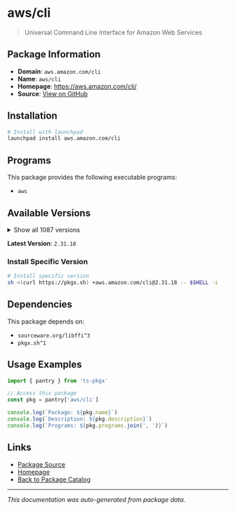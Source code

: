 # aws/cli

> Universal Command Line Interface for Amazon Web Services

## Package Information

- **Domain**: `aws.amazon.com/cli`
- **Name**: `aws/cli`
- **Homepage**: https://aws.amazon.com/cli/
- **Source**: [View on GitHub](https://github.com/pkgxdev/pantry/tree/main/projects/aws.amazon.com/cli/package.yml)

## Installation

```bash
# Install with launchpad
launchpad install aws.amazon.com/cli
```

## Programs

This package provides the following executable programs:

- `aws`

## Available Versions

<details>
<summary>Show all 1087 versions</summary>

- `2.31.18`, `2.31.17`, `2.31.16`, `2.31.15`, `2.31.14`
- `2.31.13`, `2.31.12`, `2.31.11`, `2.31.10`, `2.31.9`
- `2.31.8`, `2.31.7`, `2.31.6`, `2.31.5`, `2.31.4`
- `2.31.3`, `2.31.2`, `2.31.1`, `2.31.0`, `2.30.7`
- `2.30.6`, `2.30.5`, `2.30.4`, `2.30.3`, `2.30.2`
- `2.30.1`, `2.30.0`, `2.29.1`, `2.29.0`, `2.28.26`
- `2.28.25`, `2.28.24`, `2.28.23`, `2.28.22`, `2.28.21`
- `2.28.20`, `2.28.19`, `2.28.18`, `2.28.17`, `2.28.16`
- `2.28.15`, `2.28.14`, `2.28.13`, `2.28.12`, `2.28.11`
- `2.28.10`, `2.28.9`, `2.28.8`, `2.28.7`, `2.28.6`
- `2.28.5`, `2.28.4`, `2.28.3`, `2.28.2`, `2.28.1`
- `2.28.0`, `2.27.63`, `2.27.62`, `2.27.61`, `2.27.60`
- `2.27.59`, `2.27.58`, `2.27.57`, `2.27.56`, `2.27.55`
- `2.27.54`, `2.27.53`, `2.27.52`, `2.27.51`, `2.27.50`
- `2.27.49`, `2.27.48`, `2.27.47`, `2.27.46`, `2.27.45`
- `2.27.44`, `2.27.43`, `2.27.42`, `2.27.41`, `2.27.40`
- `2.27.39`, `2.27.38`, `2.27.37`, `2.27.36`, `2.27.35`
- `2.27.34`, `2.27.33`, `2.27.32`, `2.27.31`, `2.27.30`
- `2.27.29`, `2.27.28`, `2.27.27`, `2.27.26`, `2.27.25`
- `2.27.24`, `2.27.23`, `2.27.22`, `2.27.21`, `2.27.20`
- `2.27.19`, `2.27.18`, `2.27.17`, `2.27.16`, `2.27.15`
- `2.27.14`, `2.27.13`, `2.27.12`, `2.27.11`, `2.27.10`
- `2.27.9`, `2.27.8`, `2.27.7`, `2.27.6`, `2.27.5`
- `2.27.4`, `2.27.3`, `2.27.2`, `2.27.1`, `2.27.0`
- `2.26.7`, `2.26.6`, `2.26.5`, `2.26.4`, `2.26.3`
- `2.26.2`, `2.26.1`, `2.26.0`, `2.25.14`, `2.25.13`
- `2.25.12`, `2.25.11`, `2.25.10`, `2.25.9`, `2.25.8`
- `2.25.7`, `2.25.6`, `2.25.5`, `2.25.4`, `2.25.3`
- `2.25.2`, `2.25.1`, `2.25.0`, `2.24.27`, `2.24.26`
- `2.24.25`, `2.24.24`, `2.24.23`, `2.24.22`, `2.24.20`
- `2.24.19`, `2.24.18`, `2.24.17`, `2.24.16`, `2.24.15`
- `2.24.14`, `2.24.13`, `2.24.12`, `2.24.11`, `2.24.10`
- `2.24.9`, `2.24.8`, `2.24.7`, `2.24.6`, `2.24.5`
- `2.24.4`, `2.24.3`, `2.24.2`, `2.24.1`, `2.24.0`
- `2.23.15`, `2.23.14`, `2.23.13`, `2.23.12`, `2.23.11`
- `2.23.10`, `2.23.9`, `2.23.8`, `2.23.7`, `2.23.6`
- `2.23.5`, `2.23.4`, `2.23.3`, `2.23.2`, `2.23.1`
- `2.23.0`, `2.22.35`, `2.22.34`, `2.22.33`, `2.22.32`
- `2.22.31`, `2.22.30`, `2.22.29`, `2.22.28`, `2.22.27`
- `2.22.26`, `2.22.25`, `2.22.24`, `2.22.23`, `2.22.22`
- `2.22.21`, `2.22.20`, `2.22.19`, `2.22.18`, `2.22.17`
- `2.22.16`, `2.22.15`, `2.22.14`, `2.22.13`, `2.22.12`
- `2.22.11`, `2.22.10`, `2.22.9`, `2.22.8`, `2.22.7`
- `2.22.6`, `2.22.5`, `2.22.4`, `2.22.3`, `2.22.2`
- `2.22.1`, `2.22.0`, `2.21.3`, `2.21.2`, `2.21.1`
- `2.21.0`, `2.20.0`, `2.19.5`, `2.19.4`, `2.19.3`
- `2.19.2`, `2.19.1`, `2.19.0`, `2.18.18`, `2.18.17`
- `2.18.16`, `2.18.15`, `2.18.14`, `2.18.13`, `2.18.12`
- `2.18.11`, `2.18.10`, `2.18.9`, `2.18.8`, `2.18.7`
- `2.18.6`, `2.18.5`, `2.18.4`, `2.18.3`, `2.18.2`
- `2.18.1`, `2.18.0`, `2.17.65`, `2.17.64`, `2.17.63`
- `2.17.62`, `2.17.61`, `2.17.60`, `2.17.59`, `2.17.58`
- `2.17.57`, `2.17.56`, `2.17.55`, `2.17.54`, `2.17.53`
- `2.17.52`, `2.17.51`, `2.17.50`, `2.17.49`, `2.17.48`
- `2.17.47`, `2.17.46`, `2.17.45`, `2.17.44`, `2.17.43`
- `2.17.42`, `2.17.41`, `2.17.40`, `2.17.39`, `2.17.38`
- `2.17.37`, `2.17.36`, `2.17.35`, `2.17.34`, `2.17.33`
- `2.17.32`, `2.17.31`, `2.17.30`, `2.17.29`, `2.17.28`
- `2.17.27`, `2.17.26`, `2.17.25`, `2.17.24`, `2.17.23`
- `2.17.22`, `2.17.21`, `2.17.20`, `2.17.19`, `2.17.18`
- `2.17.17`, `2.17.16`, `2.17.15`, `2.17.14`, `2.17.13`
- `2.17.12`, `2.17.11`, `2.17.10`, `2.17.9`, `2.17.8`
- `2.17.7`, `2.17.6`, `2.17.5`, `2.17.4`, `2.17.3`
- `2.17.2`, `2.17.1`, `2.17.0`, `2.16.12`, `2.16.11`
- `2.16.10`, `2.16.9`, `2.16.8`, `2.16.7`, `2.16.6`
- `2.16.5`, `2.16.4`, `2.16.3`, `2.16.2`, `2.16.1`
- `2.16.0`, `2.15.62`, `2.15.61`, `2.15.60`, `2.15.59`
- `2.15.58`, `2.15.57`, `2.15.56`, `2.15.55`, `2.15.54`
- `2.15.53`, `2.15.52`, `2.15.51`, `2.15.50`, `2.15.49`
- `2.15.48`, `2.15.47`, `2.15.46`, `2.15.45`, `2.15.44`
- `2.15.43`, `2.15.42`, `2.15.41`, `2.15.40`, `2.15.39`
- `2.15.38`, `2.15.37`, `2.15.36`, `2.15.35`, `2.15.34`
- `2.15.33`, `2.15.32`, `2.15.31`, `2.15.30`, `2.15.29`
- `2.15.28`, `2.15.27`, `2.15.26`, `2.15.25`, `2.15.24`
- `2.15.23`, `2.15.22`, `2.15.21`, `2.15.20`, `2.15.19`
- `2.15.18`, `2.15.17`, `2.15.16`, `2.15.15`, `2.15.14`
- `2.15.13`, `2.15.12`, `2.15.11`, `2.15.10`, `2.15.9`
- `2.15.8`, `2.15.7`, `2.15.6`, `2.15.5`, `2.15.4`
- `2.15.3`, `2.15.2`, `2.15.1`, `2.15.0`, `2.14.6`
- `2.14.5`, `2.14.4`, `2.14.3`, `2.14.2`, `2.14.1`
- `2.14.0`, `2.13.39`, `2.13.38`, `2.13.37`, `2.13.36`
- `2.13.35`, `2.13.34`, `2.13.33`, `2.13.32`, `2.13.31`
- `2.13.30`, `2.13.29`, `2.13.28`, `2.13.27`, `2.13.26`
- `2.13.25`, `2.13.24`, `2.13.23`, `2.13.22`, `2.13.21`
- `2.13.20`, `2.13.19`, `2.13.18`, `2.13.17`, `2.13.16`
- `2.13.15`, `2.13.14`, `2.13.13`, `2.13.12`, `2.13.11`
- `2.13.10`, `2.13.9`, `2.13.7`, `2.13.6`, `2.13.5`
- `2.13.4`, `2.13.3`, `2.13.2`, `2.13.1`, `2.13.0`
- `2.12.7`, `2.12.6`, `2.12.5`, `2.12.4`, `2.12.3`
- `2.12.2`, `2.12.1`, `2.12.0`, `2.11.27`, `2.11.26`
- `2.11.25`, `2.11.24`, `2.11.23`, `2.11.22`, `2.11.21`
- `2.11.20`, `2.11.19`, `2.11.18`, `2.11.17`, `2.11.16`
- `2.11.15`, `2.11.14`, `2.11.13`, `2.11.12`, `2.11.11`
- `2.11.10`, `2.11.9`, `2.11.8`, `2.11.7`, `2.10.4`
- `2.10.3`, `1.42.55`, `1.42.54`, `1.42.53`, `1.42.52`
- `1.42.51`, `1.42.50`, `1.42.49`, `1.42.48`, `1.42.47`
- `1.42.46`, `1.42.45`, `1.42.44`, `1.42.43`, `1.42.42`
- `1.42.41`, `1.42.40`, `1.42.39`, `1.42.38`, `1.42.37`
- `1.42.36`, `1.42.35`, `1.42.34`, `1.42.33`, `1.42.32`
- `1.42.31`, `1.42.30`, `1.42.29`, `1.42.28`, `1.42.27`
- `1.42.26`, `1.42.25`, `1.42.24`, `1.42.23`, `1.42.22`
- `1.42.21`, `1.42.20`, `1.42.19`, `1.42.18`, `1.42.17`
- `1.42.16`, `1.42.15`, `1.42.14`, `1.42.13`, `1.42.12`
- `1.42.11`, `1.42.10`, `1.42.9`, `1.42.8`, `1.42.7`
- `1.42.6`, `1.42.5`, `1.42.4`, `1.42.3`, `1.42.2`
- `1.42.1`, `1.42.0`, `1.41.17`, `1.41.16`, `1.41.15`
- `1.41.14`, `1.41.13`, `1.41.12`, `1.41.11`, `1.41.10`
- `1.41.9`, `1.41.8`, `1.41.7`, `1.41.6`, `1.41.5`
- `1.41.4`, `1.41.3`, `1.41.2`, `1.41.1`, `1.41.0`
- `1.40.45`, `1.40.44`, `1.40.43`, `1.40.42`, `1.40.41`
- `1.40.40`, `1.40.38`, `1.40.37`, `1.40.36`, `1.40.35`
- `1.40.34`, `1.40.32`, `1.40.31`, `1.40.30`, `1.40.29`
- `1.40.28`, `1.40.27`, `1.40.26`, `1.40.25`, `1.40.24`
- `1.40.23`, `1.40.22`, `1.40.21`, `1.40.20`, `1.40.19`
- `1.40.18`, `1.40.17`, `1.40.16`, `1.40.15`, `1.40.14`
- `1.40.13`, `1.40.12`, `1.40.11`, `1.40.10`, `1.40.9`
- `1.40.8`, `1.40.7`, `1.40.6`, `1.40.5`, `1.40.4`
- `1.40.3`, `1.40.2`, `1.40.1`, `1.40.0`, `1.39.0`
- `1.38.38`, `1.38.37`, `1.38.36`, `1.38.35`, `1.38.34`
- `1.38.33`, `1.38.32`, `1.38.31`, `1.38.30`, `1.38.29`
- `1.38.28`, `1.38.27`, `1.38.26`, `1.38.25`, `1.38.24`
- `1.38.23`, `1.38.22`, `1.38.21`, `1.38.20`, `1.38.19`
- `1.38.18`, `1.38.17`, `1.38.16`, `1.38.15`, `1.38.14`
- `1.38.13`, `1.38.12`, `1.38.11`, `1.38.10`, `1.38.9`
- `1.38.8`, `1.38.7`, `1.38.6`, `1.38.5`, `1.38.4`
- `1.38.3`, `1.38.2`, `1.38.1`, `1.38.0`, `1.37.26`
- `1.37.25`, `1.37.24`, `1.37.23`, `1.37.22`, `1.37.21`
- `1.37.20`, `1.37.19`, `1.37.18`, `1.37.17`, `1.37.16`
- `1.37.15`, `1.37.14`, `1.37.13`, `1.37.12`, `1.37.11`
- `1.37.10`, `1.37.9`, `1.37.8`, `1.37.7`, `1.37.6`
- `1.37.5`, `1.37.4`, `1.37.3`, `1.37.2`, `1.37.1`
- `1.37.0`, `1.36.40`, `1.36.39`, `1.36.38`, `1.36.37`
- `1.36.36`, `1.36.35`, `1.36.34`, `1.36.33`, `1.36.32`
- `1.36.31`, `1.36.30`, `1.36.29`, `1.36.28`, `1.36.27`
- `1.36.26`, `1.36.25`, `1.36.24`, `1.36.23`, `1.36.22`
- `1.36.21`, `1.36.20`, `1.36.19`, `1.36.18`, `1.36.17`
- `1.36.16`, `1.36.15`, `1.36.14`, `1.36.13`, `1.36.12`
- `1.36.11`, `1.36.10`, `1.36.9`, `1.36.8`, `1.36.7`
- `1.36.6`, `1.36.5`, `1.36.4`, `1.36.3`, `1.36.2`
- `1.36.1`, `1.36.0`, `1.35.24`, `1.35.23`, `1.35.22`
- `1.35.21`, `1.35.20`, `1.35.19`, `1.35.18`, `1.35.17`
- `1.35.16`, `1.35.15`, `1.35.14`, `1.35.13`, `1.35.12`
- `1.35.11`, `1.35.10`, `1.35.9`, `1.35.8`, `1.35.7`
- `1.35.6`, `1.35.5`, `1.35.4`, `1.35.3`, `1.35.2`
- `1.35.1`, `1.35.0`, `1.34.33`, `1.34.32`, `1.34.31`
- `1.34.30`, `1.34.29`, `1.34.28`, `1.34.27`, `1.34.26`
- `1.34.25`, `1.34.24`, `1.34.23`, `1.34.22`, `1.34.21`
- `1.34.20`, `1.34.19`, `1.34.18`, `1.34.17`, `1.34.16`
- `1.34.15`, `1.34.14`, `1.34.13`, `1.34.12`, `1.34.11`
- `1.34.10`, `1.34.9`, `1.34.8`, `1.34.7`, `1.34.6`
- `1.34.5`, `1.34.4`, `1.34.3`, `1.34.2`, `1.34.1`
- `1.34.0`, `1.33.44`, `1.33.43`, `1.33.42`, `1.33.41`
- `1.33.40`, `1.33.39`, `1.33.38`, `1.33.37`, `1.33.36`
- `1.33.35`, `1.33.34`, `1.33.33`, `1.33.32`, `1.33.31`
- `1.33.30`, `1.33.29`, `1.33.28`, `1.33.27`, `1.33.26`
- `1.33.25`, `1.33.24`, `1.33.23`, `1.33.22`, `1.33.21`
- `1.33.20`, `1.33.19`, `1.33.18`, `1.33.17`, `1.33.16`
- `1.33.15`, `1.33.14`, `1.33.13`, `1.33.12`, `1.33.11`
- `1.33.10`, `1.33.9`, `1.33.8`, `1.33.7`, `1.33.6`
- `1.33.5`, `1.33.4`, `1.33.3`, `1.33.2`, `1.33.1`
- `1.33.0`, `1.32.117`, `1.32.116`, `1.32.115`, `1.32.114`
- `1.32.113`, `1.32.112`, `1.32.111`, `1.32.110`, `1.32.109`
- `1.32.108`, `1.32.107`, `1.32.106`, `1.32.105`, `1.32.104`
- `1.32.103`, `1.32.102`, `1.32.101`, `1.32.100`, `1.32.99`
- `1.32.98`, `1.32.97`, `1.32.96`, `1.32.95`, `1.32.94`
- `1.32.93`, `1.32.92`, `1.32.91`, `1.32.90`, `1.32.89`
- `1.32.88`, `1.32.87`, `1.32.86`, `1.32.85`, `1.32.84`
- `1.32.83`, `1.32.82`, `1.32.81`, `1.32.80`, `1.32.79`
- `1.32.78`, `1.32.77`, `1.32.76`, `1.32.75`, `1.32.74`
- `1.32.72`, `1.32.71`, `1.32.70`, `1.32.69`, `1.32.68`
- `1.32.67`, `1.32.66`, `1.32.65`, `1.32.64`, `1.32.63`
- `1.32.62`, `1.32.61`, `1.32.60`, `1.32.59`, `1.32.58`
- `1.32.57`, `1.32.56`, `1.32.55`, `1.32.54`, `1.32.53`
- `1.32.52`, `1.32.51`, `1.32.50`, `1.32.49`, `1.32.48`
- `1.32.47`, `1.32.46`, `1.32.45`, `1.32.44`, `1.32.42`
- `1.32.41`, `1.32.40`, `1.32.39`, `1.32.38`, `1.32.37`
- `1.32.36`, `1.32.35`, `1.32.34`, `1.32.33`, `1.32.32`
- `1.32.31`, `1.32.30`, `1.32.29`, `1.32.28`, `1.32.27`
- `1.32.26`, `1.32.25`, `1.32.24`, `1.32.23`, `1.32.22`
- `1.32.21`, `1.32.20`, `1.32.19`, `1.32.18`, `1.32.17`
- `1.32.16`, `1.32.15`, `1.32.14`, `1.32.12`, `1.32.11`
- `1.32.10`, `1.32.9`, `1.32.8`, `1.32.7`, `1.32.6`
- `1.32.5`, `1.32.4`, `1.32.3`, `1.32.2`, `1.32.1`
- `1.32.0`, `1.31.13`, `1.31.12`, `1.31.11`, `1.31.10`
- `1.31.9`, `1.31.8`, `1.31.7`, `1.31.6`, `1.31.5`
- `1.31.4`, `1.31.3`, `1.31.2`, `1.31.1`, `1.31.0`
- `1.30.7`, `1.30.6`, `1.30.5`, `1.30.4`, `1.30.3`
- `1.30.2`, `1.30.1`, `1.30.0`, `1.29.85`, `1.29.84`
- `1.29.83`, `1.29.82`, `1.29.81`, `1.29.80`, `1.29.79`
- `1.29.78`, `1.29.77`, `1.29.76`, `1.29.75`, `1.29.74`
- `1.29.73`, `1.29.72`, `1.29.71`, `1.29.70`, `1.29.69`
- `1.29.68`, `1.29.67`, `1.29.66`, `1.29.65`, `1.29.64`
- `1.29.63`, `1.29.62`, `1.29.61`, `1.29.60`, `1.29.59`
- `1.29.58`, `1.29.57`, `1.29.56`, `1.29.55`, `1.29.54`
- `1.29.53`, `1.29.52`, `1.29.51`, `1.29.50`, `1.29.49`
- `1.29.48`, `1.29.47`, `1.29.46`, `1.29.45`, `1.29.44`
- `1.29.43`, `1.29.42`, `1.29.41`, `1.29.40`, `1.29.38`
- `1.29.37`, `1.29.36`, `1.29.35`, `1.29.34`, `1.29.33`
- `1.29.32`, `1.29.31`, `1.29.30`, `1.29.29`, `1.29.28`
- `1.29.27`, `1.29.26`, `1.29.25`, `1.29.24`, `1.29.23`
- `1.29.22`, `1.29.21`, `1.29.20`, `1.29.19`, `1.29.18`
- `1.29.17`, `1.29.16`, `1.29.15`, `1.29.14`, `1.29.13`
- `1.29.12`, `1.29.11`, `1.29.10`, `1.29.9`, `1.29.8`
- `1.29.7`, `1.29.6`, `1.29.5`, `1.29.4`, `1.29.3`
- `1.29.2`, `1.29.1`, `1.29.0`, `1.28.1`, `1.28.0`
- `1.27.165`, `1.27.164`, `1.27.163`, `1.27.162`, `1.27.161`
- `1.27.160`, `1.27.159`, `1.27.158`, `1.27.157`, `1.27.156`
- `1.27.155`, `1.27.154`, `1.27.153`, `1.27.152`, `1.27.151`
- `1.27.150`, `1.27.149`, `1.27.148`, `1.27.147`, `1.27.146`
- `1.27.145`, `1.27.144`, `1.27.143`, `1.27.142`, `1.27.141`
- `1.27.140`, `1.27.139`, `1.27.138`, `1.27.137`, `1.27.136`
- `1.27.135`, `1.27.134`, `1.27.133`, `1.27.132`, `1.27.131`
- `1.27.130`, `1.27.129`, `1.27.128`, `1.27.127`, `1.27.126`
- `1.27.125`, `1.27.124`, `1.27.123`, `1.27.122`, `1.27.121`
- `1.27.120`, `1.27.119`, `1.27.118`, `1.27.117`, `1.27.116`
- `1.27.114`, `1.27.113`, `1.27.112`, `1.27.110`, `1.27.109`
- `1.27.108`, `1.27.107`, `1.27.106`, `1.27.105`, `1.27.104`
- `1.27.103`, `1.27.102`

</details>

**Latest Version**: `2.31.18`

### Install Specific Version

```bash
# Install specific version
sh <(curl https://pkgx.sh) +aws.amazon.com/cli@2.31.18 -- $SHELL -i
```

## Dependencies

This package depends on:

- `sourceware.org/libffi^3`
- `pkgx.sh^1`

## Usage Examples

```typescript
import { pantry } from 'ts-pkgx'

// Access this package
const pkg = pantry['aws/cli']

console.log(`Package: ${pkg.name}`)
console.log(`Description: ${pkg.description}`)
console.log(`Programs: ${pkg.programs.join(', ')}`)
```

## Links

- [Package Source](https://github.com/pkgxdev/pantry/tree/main/projects/aws.amazon.com/cli/package.yml)
- [Homepage](https://aws.amazon.com/cli/)
- [Back to Package Catalog](../../../package-catalog.md)

---

*This documentation was auto-generated from package data.*
